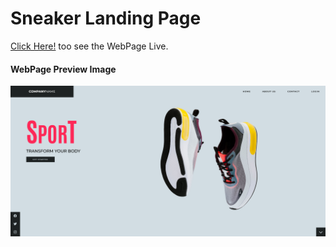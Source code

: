 # Sneaker Landing Page

[Click Here!](https://git-ritesh.github.io/Sneakers-Landing-Page/) too see the WebPage Live.

#### WebPage Preview Image

![WebPage Preview](img/live%20website.png)
